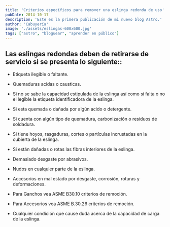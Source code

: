 ```yaml
---
title: 'Criterios específicos para remover una eslinga redonda de uso'
pubDate: 2014-10-17
description: 'Este es la primera publicación de mi nuevo blog Astro.'
author: 'Cabuyería'
image: './assets/eslingas-600x600.jpg'
tags: ["astro", "bloguear", "aprender en público"]
---
```


## Las eslingas redondas deben de retirarse de servicio si se presenta lo siguiente::

- Etiqueta ilegible o faltante.

- Quemaduras acidas o causticas.

- Si no se sabe la capacidad estipulada de la eslinga así como si falta o no el legible la etiqueta identificadora de la eslinga.

- Si esta quemada o dañada por algún acido o detergente.

- Si cuenta con algún tipo de quemadura, carbonización o residuos de soldadura.

- Si tiene hoyos, rasgaduras, cortes o partículas incrustadas en la cubierta de la eslinga.

- Si están dañadas o rotas las fibras interiores de la eslinga.

- Demasiado desgaste por abrasivos.

- Nudos en cualquier parte de la eslinga.

- Accesorios en mal estado por desgaste, corrosión, roturas y deformaciones.

- Para Ganchos vea ASME B30.10 criterios de remoción.

- Para Accesorios vea ASME B.30.26 criterios de remoción.

- Cualquier condición que cause duda acerca de la capacidad de carga de la eslinga.